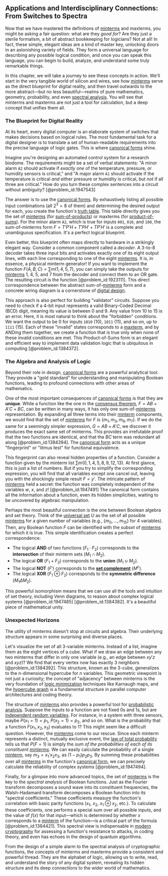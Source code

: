 ## Applications and Interdisciplinary Connections: From Switches to Spectra

Now that we have mastered the definitions of [minterms](@article_id:177768) and maxterms, you might be asking a fair question: what are they *good for*? Are they just a sterile formalism, a bit of abstract bookkeeping for logicians? Not at all! In fact, these simple, elegant ideas are a kind of master key, unlocking doors in an astonishing variety of fields. They form a universal language for describing any possible logical condition, and once you can speak this language, you can begin to build, analyze, and understand some truly remarkable things.

In this chapter, we will take a journey to see these concepts in action. We'll start in the very tangible world of silicon and wires, see how [minterms](@article_id:177768) serve as the direct blueprint for digital reality, and then travel outwards to the more abstract—but no less beautiful—realms of pure mathematics, geometry, probability, and even [spectral analysis](@article_id:143224). You will see that minterms and maxterms are not just a tool for calculation, but a deep concept that unifies them all.

### The Blueprint for Digital Reality

At its heart, every digital computer is an elaborate system of switches that makes decisions based on logical rules. The most fundamental task for a digital designer is to translate a set of human-readable requirements into the precise language of logic gates. This is where [canonical forms](@article_id:152564) shine.

Imagine you're designing an automated control system for a research biodome. The requirements might be a set of verbal statements: "A minor alarm `A2` should activate if *exactly one* of the temperature, pressure, or humidity sensors is critical," and "A major alarm `A1` should activate if the temperature is critical *and* either pressure or humidity is critical, but *not* if all three are critical." How do you turn these complex sentences into a circuit without ambiguity? [@problem_id:1947543]

The answer is to use the [canonical forms](@article_id:152564). By exhaustively listing all possible input combinations (all $2^3=8$ of them) and determining the desired output for each, you create the function's [truth table](@article_id:169293). This table directly gives you the set of [minterms](@article_id:177768) (for [sum-of-products](@article_id:266203)) or maxterms (for [product-of-sums](@article_id:270640)). For the minor alarm `A2`, which is true for inputs `001`, `010`, and `100`, the sum-of-minterms form $F = T'P'H + T'PH' + TP'H'$ is a complete and unambiguous specification. It's a perfect logical blueprint.

Even better, this blueprint often maps directly to hardware in a strikingly elegant way. Consider a common component called a *decoder*. A 3-to-8 decoder takes three input bits and activates exactly one of its eight output lines, with each line corresponding to one of the eight [minterms](@article_id:177768). It is, in essence, a physical minterm generator! If you want to implement the function $F(A,B,C) = \sum m(1, 4, 5, 7)$, you can simply take the outputs for [minterms](@article_id:177768) 1, 4, 5, and 7 from the decoder and connect them to an OR gate. The resulting circuit *is* the function [@problem_id:1923111]. This direct correspondence between the abstract sum-of-[minterms](@article_id:177768) form and a concrete wiring diagram is a cornerstone of [digital design](@article_id:172106).

This approach is also perfect for building "validator" circuits. Suppose you need to check if a 4-bit input represents a valid Binary-Coded Decimal (BCD) digit, meaning its value is between 0 and 9. Any value from 10 to 15 is an error. Here, it is most natural to think about the "forbidden" conditions. We want the output to be 0 for inputs `1010` (10), `1011` (11), and so on, up to `1111` (15). Each of these "invalid" states corresponds to a [maxterm](@article_id:171277), and by ANDing them together, we create a function that is true only when none of these invalid conditions are met. This Product-of-Sums form is an elegant and efficient way to implement data validation logic that is ubiquitous in computing [@problem_id:1384372].

### The Algebra and Analysis of Logic

Beyond their role in design, [canonical forms](@article_id:152564) are a powerful analytical tool. They provide a "gold standard" for understanding and manipulating Boolean functions, leading to profound connections with other areas of mathematics.

One of the most important consequences of [canonical forms](@article_id:152564) is that they are **unique**. While a function like the one in the [consensus theorem](@article_id:177202), $F = AB + A'C + BC$, can be written in many ways, it has only one sum-of-[minterms](@article_id:177768) representation. By expanding all three terms into their [minterm](@article_id:162862) components, we would find that the set of [minterms](@article_id:177768) for $F$ is $\{m_1, m_3, m_6, m_7\}$. If we do the same for a seemingly simpler expression, $G = AB + A'C$, we discover it produces the exact same set of minterms. This provides an irrefutable proof that the two functions are identical, and that the $BC$ term was redundant all along [@problem_id:1384394]. The [canonical form](@article_id:139743) acts as a unique "fingerprint" or "litmus test" for functional equivalence.

This fingerprint can also reveal hidden properties of a function. Consider a function given by the minterm list $\sum m(0, 1, 4, 5, 8, 9, 12, 13)$. At first glance, this is just a list of numbers. But if you try to simplify the corresponding expression, you will find that all variables except one cancel out, leaving you with the shockingly simple result $F = y'$. The intricate pattern of [minterms](@article_id:177768) held a secret: the function was completely independent of the variables $w$, $x$, and $z$! [@problem_id:1947491] The canonical form contains all the information about a function, even its hidden simplicities, waiting to be uncovered by algebraic manipulation.

Perhaps the most beautiful connection is the one between Boolean algebra and set theory. Think of the [universal set](@article_id:263706) $U$ as the set of all possible [minterms](@article_id:177768) for a given number of variables (e.g., $\{m_0, \dots, m_{15}\}$ for 4 variables). Then, any Boolean function $F$ can be identified with the *subset* of [minterms](@article_id:177768) for which it is true. This simple identification creates a perfect correspondence:
- The logical **AND** of two functions ($F_1 \cdot F_2$) corresponds to the **intersection** of their minterm sets ($M_1 \cap M_2$).
- The logical **OR** ($F_1 + F_2$) corresponds to the **union** ($M_1 \cup M_2$).
- The logical **NOT** ($F'$) corresponds to the **[set complement](@article_id:160605)** ($M^c$).
- The logical **XOR** ($F_1 \oplus F_2$) corresponds to the **symmetric difference** ($M_1 \Delta M_2$).

This powerful isomorphism means that we can use all the tools and intuition of set theory, including Venn diagrams, to reason about complex logical systems [@problem_id:1947485] [@problem_id:1384382]. It's a beautiful piece of mathematical unity.

### Unexpected Horizons

The utility of minterms doesn't stop at circuits and algebra. Their underlying structure appears in some surprising and diverse places.

Let's visualize the set of all 3-variable minterms. Instead of a list, imagine them as the eight vertices of a cube. What if we draw an edge between any two minterms that differ in only one variable (e.g., an edge between $xy'z$ and $xyz$)? We find that every vertex now has exactly 3 neighbors [@problem_id:1384392]. This structure, known as the 3-cube, generalizes to the $n$-dimensional hypercube for $n$ variables. This geometric viewpoint is not just a curiosity; the concept of "adjacency" between minterms is the very foundation of [logic minimization](@article_id:163926) techniques like Karnaugh maps, and the [hypercube graph](@article_id:268216) is a fundamental structure in parallel computer architectures and coding theory.

The structure of [minterms](@article_id:177768) also provides a powerful tool for [probabilistic analysis](@article_id:260787). Suppose the inputs to a function are not fixed 0s and 1s, but are [independent random variables](@article_id:273402). For instance, in a system with three sensors, maybe $P(x_1=1) = p_1$, $P(x_2=1) = p_2$, and so on. What is the probability that a function $F(x_1, x_2, x_3)$ evaluates to 1? This might seem like a difficult question. However, the [minterms](@article_id:177768) come to our rescue. Since each minterm represents a distinct, mutually exclusive event, the [law of total probability](@article_id:267985) tells us that $P(F=1)$ is simply the *sum of the probabilities of each of its constituent [minterms](@article_id:177768)*. We can easily calculate the probability of a single [minterm](@article_id:162862), say $m_3 = x_1'x_2x_3$, as $(1-p_1)p_2p_3$. By summing these probabilities over all [minterms](@article_id:177768) in the function's [canonical form](@article_id:139743), we can precisely calculate the reliability of complex systems [@problem_id:1947494].

Finally, for a glimpse into more advanced topics, the set of [minterms](@article_id:177768) is the key to the *spectral analysis* of Boolean functions. Just as the Fourier transform decomposes a sound wave into its constituent frequencies, the Walsh-Hadamard transform decomposes a Boolean function into its "spectral coefficients." These coefficients measure the function's correlation with basic parity functions ($x_1$, $x_2$, $x_1 \oplus x_2$, etc.). To calculate these coefficients, one performs a special sum over all possible inputs, and the value of $f(x)$ for that input—which is determined by whether $x$ corresponds to a [minterm](@article_id:162862) of the function—is a critical part of the formula [@problem_id:1384421]. This spectral view is indispensable in [modern cryptography](@article_id:274035) for assessing a function's resistance to attacks, in coding theory, and even has echoes in the design of quantum algorithms.

From the design of a simple alarm to the spectral analysis of cryptographic functions, the concepts of minterms and maxterms provide a consistent and powerful thread. They are the alphabet of logic, allowing us to write, read, and understand the story of any digital system, revealing its hidden structure and its deep connections to the wider world of mathematics.